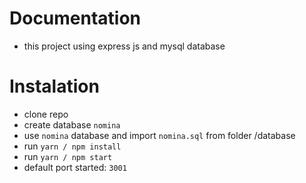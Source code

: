 # Documentation

- this project using express js and mysql database

# Instalation

- clone repo
- create database `nomina`
- use `nomina` database and import `nomina.sql` from folder /database
- run `yarn / npm install`
- run `yarn / npm start`
- default port started: `3001`